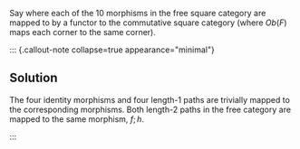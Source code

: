 Say where each of the 10 morphisms in the free square category are mapped to by 
a functor to the commutative square category (where $Ob(F)$ maps each corner to 
the same corner).

::: {.callout-note collapse=true appearance="minimal"}
## Solution
The four identity morphisms and four length-1 paths are trivially mapped to the 
corresponding morphisms.  Both length-2 paths in the free category are mapped to 
the same morphism, $f;h$.

:::
